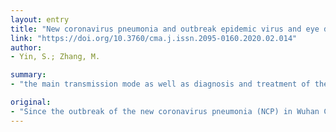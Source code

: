 ```yaml
---
layout: entry
title: "New coronavirus pneumonia and outbreak epidemic virus and eye disease"
link: "https://doi.org/10.3760/cma.j.issn.2095-0160.2020.02.014"
author:
- Yin, S.; Zhang, M.

summary:
- "the main transmission mode as well as diagnosis and treatment of the novel coronavirus (2019-nCoV) have become a focus of research in China and World Health Organization. In February 2020, Lancet published a correspondence paper, which reviewed a case of NCP patient who first started with conjunctivitis. The relationship between NCP pathogen infection and ocular surface infection is not completely clear."

original:
- "Since the outbreak of the new coronavirus pneumonia (NCP) in Wuhan City, China, the main transmission mode as well as the diagnosis and treatment of NCP have become a focus of research in China and World Health Organization.Understanding the mode of infection, transmission and biological behavior of the novel coronavirus (2019-nCoV) is undoubtedly a key of cutting off the spread and prevention of the disease which doctors are fearing to be a worldwide epidemic.In February 2020, Lancet published a correspondence paper, which reviewed a case of NCP patient who first started with conjunctivitis, and raised the issue that the transmission of 2019-nCoV through the ocular surface must not be ignored, causing widespread concern.However, due to a lack of clinical observation data and laboratory research at present, the relationship between NCP pathogen infection and ocular surface infection is not completely clear.So far, there have been many studies and reports on the observation of large-scale epidemic virus infections and eye diseases.This article reviews the eye performance of various types of epidemic virus infections and provides a reference for NCP prevention and control."
---
```



